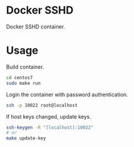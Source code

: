 Docker SSHD
===========

Docker SSHD container.

Usage
=====

Build container.

```bash
cd centos7
sudo make run
```

Login the container with password authentication.

```bash
ssh -p 10022 root@localhost
```

If host keys changed, update keys.

``` bash
ssh-keygen -R "[localhost]:10022"
# or
make update-key
```
